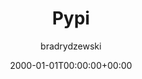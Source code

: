 ---
date: 2000-01-01T00:00:00+00:00
title: Pypi
author: bradrydzewski
draft: true
description: |
  Plugin to publish Python packages to a Pypi registry.
---